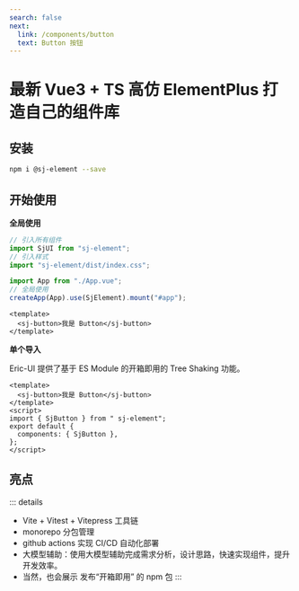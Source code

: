 ```yaml
---
search: false
next:
  link: /components/button
  text: Button 按钮
---
```


# 最新 Vue3 + TS 高仿 ElementPlus 打造自己的组件库

## 安装

```bash
npm i @sj-element --save
```

## 开始使用

**全局使用**

```js
// 引入所有组件
import SjUI from "sj-element";
// 引入样式
import "sj-element/dist/index.css";

import App from "./App.vue";
// 全局使用
createApp(App).use(SjElement).mount("#app");
```

```vue
<template>
  <sj-button>我是 Button</sj-button>
</template>
```

**单个导入**

Eric-UI 提供了基于 ES Module 的开箱即用的 Tree Shaking 功能。

```vue
<template>
  <sj-button>我是 Button</sj-button>
</template>
<script>
import { SjButton } from " sj-element";
export default {
  components: { SjButton },
};
</script>
```


<!-- ::: preview
api-table src=components/Button/types.ts
::: -->

## 亮点

::: details

- Vite + Vitest + Vitepress 工具链
- monorepo 分包管理
- github actions 实现 CI/CD 自动化部署
- 大模型辅助：使用大模型辅助完成需求分析，设计思路，快速实现组件，提升开发效率。
- 当然，也会展示 发布“开箱即用” 的 npm 包
  :::
